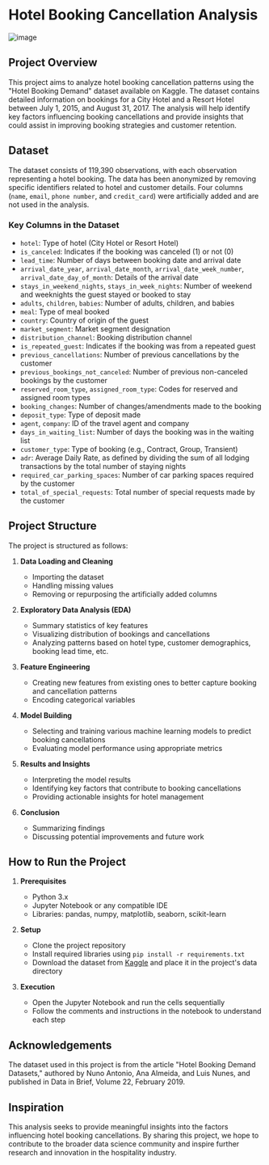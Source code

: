 # Hotel Booking Cancellation Analysis

![image](https://github.com/RahulDasari1/Hotel-Booking-/assets/101777162/cae1cc8b-2d1c-4274-941a-2248d6718853)


## Project Overview
This project aims to analyze hotel booking cancellation patterns using the "Hotel Booking Demand" dataset available on Kaggle. The dataset contains detailed information on bookings for a City Hotel and a Resort Hotel between July 1, 2015, and August 31, 2017. The analysis will help identify key factors influencing booking cancellations and provide insights that could assist in improving booking strategies and customer retention.

## Dataset
The dataset consists of 119,390 observations, with each observation representing a hotel booking. The data has been anonymized by removing specific identifiers related to hotel and customer details. Four columns (`name`, `email`, `phone number`, and `credit_card`) were artificially added and are not used in the analysis.

### Key Columns in the Dataset
- `hotel`: Type of hotel (City Hotel or Resort Hotel)
- `is_canceled`: Indicates if the booking was canceled (1) or not (0)
- `lead_time`: Number of days between booking date and arrival date
- `arrival_date_year`, `arrival_date_month`, `arrival_date_week_number`, `arrival_date_day_of_month`: Details of the arrival date
- `stays_in_weekend_nights`, `stays_in_week_nights`: Number of weekend and weeknights the guest stayed or booked to stay
- `adults`, `children`, `babies`: Number of adults, children, and babies
- `meal`: Type of meal booked
- `country`: Country of origin of the guest
- `market_segment`: Market segment designation
- `distribution_channel`: Booking distribution channel
- `is_repeated_guest`: Indicates if the booking was from a repeated guest
- `previous_cancellations`: Number of previous cancellations by the customer
- `previous_bookings_not_canceled`: Number of previous non-canceled bookings by the customer
- `reserved_room_type`, `assigned_room_type`: Codes for reserved and assigned room types
- `booking_changes`: Number of changes/amendments made to the booking
- `deposit_type`: Type of deposit made
- `agent`, `company`: ID of the travel agent and company
- `days_in_waiting_list`: Number of days the booking was in the waiting list
- `customer_type`: Type of booking (e.g., Contract, Group, Transient)
- `adr`: Average Daily Rate, as defined by dividing the sum of all lodging transactions by the total number of staying nights
- `required_car_parking_spaces`: Number of car parking spaces required by the customer
- `total_of_special_requests`: Total number of special requests made by the customer

## Project Structure
The project is structured as follows:

1. **Data Loading and Cleaning**
    - Importing the dataset
    - Handling missing values
    - Removing or repurposing the artificially added columns

2. **Exploratory Data Analysis (EDA)**
    - Summary statistics of key features
    - Visualizing distribution of bookings and cancellations
    - Analyzing patterns based on hotel type, customer demographics, booking lead time, etc.

3. **Feature Engineering**
    - Creating new features from existing ones to better capture booking and cancellation patterns
    - Encoding categorical variables

4. **Model Building**
    - Selecting and training various machine learning models to predict booking cancellations
    - Evaluating model performance using appropriate metrics

5. **Results and Insights**
    - Interpreting the model results
    - Identifying key factors that contribute to booking cancellations
    - Providing actionable insights for hotel management

6. **Conclusion**
    - Summarizing findings
    - Discussing potential improvements and future work

## How to Run the Project
1. **Prerequisites**
    - Python 3.x
    - Jupyter Notebook or any compatible IDE
    - Libraries: pandas, numpy, matplotlib, seaborn, scikit-learn

2. **Setup**
    - Clone the project repository
    - Install required libraries using `pip install -r requirements.txt`
    - Download the dataset from [Kaggle](https://www.kaggle.com/jessemostipak/hotel-booking-demand) and place it in the project's data directory

3. **Execution**
    - Open the Jupyter Notebook and run the cells sequentially
    - Follow the comments and instructions in the notebook to understand each step

## Acknowledgements
The dataset used in this project is from the article "Hotel Booking Demand Datasets," authored by Nuno Antonio, Ana Almeida, and Luis Nunes, and published in Data in Brief, Volume 22, February 2019.

## Inspiration
This analysis seeks to provide meaningful insights into the factors influencing hotel booking cancellations. By sharing this project, we hope to contribute to the broader data science community and inspire further research and innovation in the hospitality industry.
